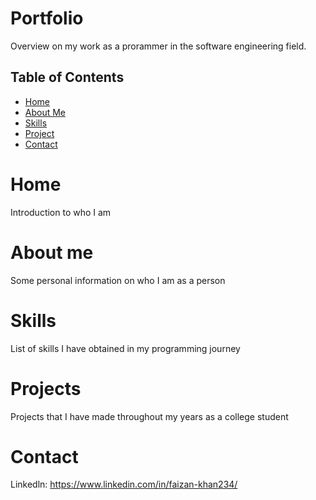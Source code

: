 # Portfolio

Overview on my work as a prorammer in the software engineering field. 

## Table of Contents

- [Home](#home)
- [About Me](#aboutme)
- [Skills](#skills)
- [Project](#project)
- [Contact](#contact)

# Home
Introduction to who I am 

# About me
Some personal information on who I am as a person

# Skills
List of skills I have obtained in my programming journey

# Projects
Projects that I have made throughout my years as a college student

# Contact
Linkedln: https://www.linkedin.com/in/faizan-khan234/
